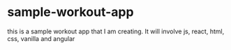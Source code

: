 # sample-workout-app
 this is a sample workout app that I am creating. It will involve js, react, html, css, vanilla and angular 

